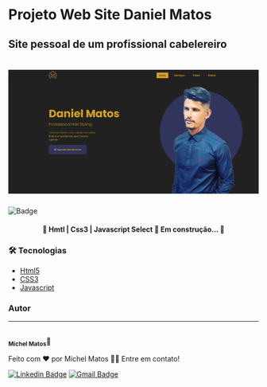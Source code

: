 # Projeto Web Site Daniel Matos

## Site pessoal de um profissional cabelereiro

<h1 align="center">
    <img alt="DanielMatos" title="#DanielMatos" src="./assets/banner.png" />
</h1>

![Badge](https://img.shields.io/badge/Site-DanielMatos-%23DAA520?style=for-the-badge&logo=ghost)


<h4 align="center">
    🚧 Hmtl | Css3 | Javascript Select 🚀 Em construção... 🚧
</h4>

### 🛠 Tecnologias
- [Html5](________________)
- [CSS3](______________________)
- [Javascript](_______________________)

### Autor
---
<img style="border-radius: 50%;" src="https://avatars.githubusercontent.com/u/63553960?s=60&v=4" width="100px" alt=""/>
<br/>
<sub><b>Michel Matos</b></sub>🚀

Feito com ❤️ por Michel Matos 👋🏽 Entre em contato!

[![Linkedin Badge](https://img.shields.io/badge/-Michel-blue?style=flat-square&logo=Linkedin&logoColor=white&link=https://www.linkedin.com/in/michel-matos-de-oliveira-a36056191/)](https://www.linkedin.com/in/michel-matos-de-oliveira-a36056191/)
[![Gmail Badge](https://img.shields.io/badge/-michel.mef@gmail.com-c14438?style=flat-square&logo=Gmail&logoColor=white&link=mailto:michel.mef@gmail.com)](mailto:michel.mef@gmail.com) 